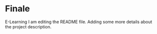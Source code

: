 # Finale
E-Learning
I am editing the README file. Adding some more details about the project description.

